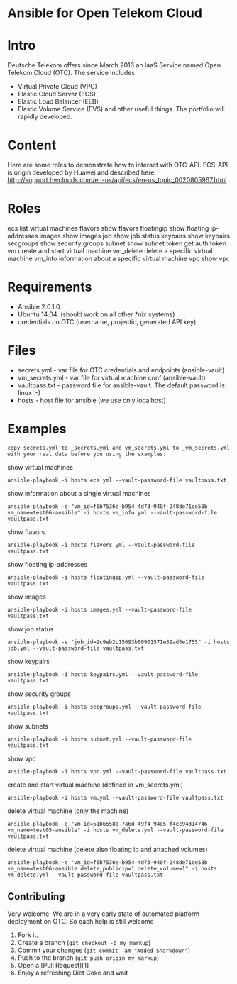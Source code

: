 Ansible for Open Telekom Cloud
==============================

Intro
=====

Deutsche Telekom offers since March 2016 an IaaS Service named
Open Telekom Cloud (OTC). The service includes
* Virtual Private Cloud (VPC)
* Elastic Cloud Server (ECS)
* Elastic Load Balancer (ELB)
* Elastic Volume Service (EVS)
and other useful things. The portfolio will rapidly developed.


Content
=======
Here are some roles to demonstrate how to interact with OTC-API.
ECS-API is origin developed by Huawei and described here:
http://support.hwclouds.com/en-us/api/ecs/en-us_topic_0020805967.html

Roles
=====
ecs         list virtual machines
flavors     show flavors
floatingip  show floating ip-addresses
images      show images
job         show job status
keypairs    show keypairs
secgroups   show security groups
subnet      show subnet
token       get auth token
vm          create and start virtual machine
vm_delete   delete a specific virtual machine
vm_info     information about a specific virtual machine
vpc         show vpc

Requirements
============
* Ansible 2.0.1.0
* Ubuntu 14.04.
(should work on all other *nix systems)
* credentials on OTC (username, projectid, generated API key)

Files
=====
* secrets.yml    - var file for OTC credentials and endpoints (ansible-vault)
* vm_secrets.yml - var file for virtual machine conf (ansible-vault)
* vaultpass.txt  - password file for ansible-vault. The default password is: linux :-)
* hosts          - host file for ansible (we use only localhost)

Examples
========

    copy secrets.yml to _secrets.yml and vm_secrets.yml to _vm_secrets.yml 
    with your real data before you using the examples:

show virtual machines

    ansible-playbook -i hosts ecs.yml --vault-password-file vaultpass.txt

show information about a single virtual machines

    ansible-playbook -e "vm_id=f6b7536e-b954-4d73-940f-248de71ce58b vm_name=test06-ansible" -i hosts vm_info.yml --vault-password-file vaultpass.txt

show flavors

    ansible-playbook -i hosts flavors.yml --vault-password-file vaultpass.txt

show floating ip-addresses

    ansible-playbook -i hosts floatingip.yml --vault-password-file vaultpass.txt

show images

    ansible-playbook -i hosts images.yml --vault-password-file vaultpass.txt

show job status

    ansible-playbook -e "job_id=2c9eb2c15693b00901571e32ad5e1755" -i hosts job.yml --vault-password-file vaultpass.txt

show keypairs

    ansible-playbook -i hosts keypairs.yml --vault-password-file vaultpass.txt

show security groups

    ansible-playbook -i hosts secgroups.yml --vault-password-file vaultpass.txt

show subnets

    ansible-playbook -i hosts subnet.yml --vault-password-file vaultpass.txt

show vpc

    ansible-playbook -i hosts vpc.yml --vault-password-file vaultpass.txt

create and start virtual machine (defined in vm_secrets.yml)

    ansible-playbook -i hosts vm.yml --vault-password-file vaultpass.txt

delete virtual machine (only the machine)

    ansible-playbook -e "vm_id=51b6558a-7a6d-49f4-94e5-f4ec94314746 vm_name=test05-ansible" -i hosts vm_delete.yml --vault-password-file vaultpass.txt

delete virtual machine (delete also floating ip and attached volumes)

    ansible-playbook -e "vm_id=f6b7536e-b954-4d73-940f-248de71ce58b vm_name=test06-ansible delete_publicip=1 delete_volume=1" -i hosts vm_delete.yml --vault-password-file vaultpass.txt


Contributing
------------
Very welcome. We are in a very early state of automated platform deployment
on OTC. So each help is still welcome

1. Fork it.
2. Create a branch (`git checkout -b my_markup`)
3. Commit your changes (`git commit -am "Added Snarkdown"`)
4. Push to the branch (`git push origin my_markup`)
5. Open a [Pull Request][1]
6. Enjoy a refreshing Diet Coke and wait

